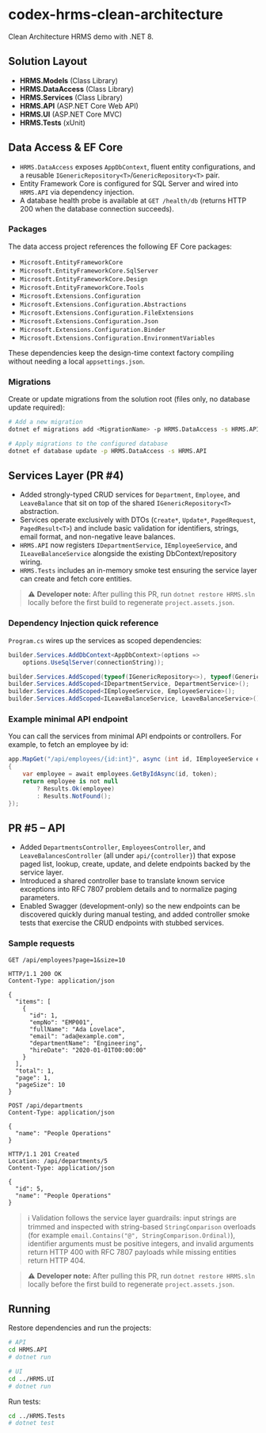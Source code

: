 # codex-hrms-clean-architecture

Clean Architecture HRMS demo with .NET 8.

## Solution Layout
- **HRMS.Models** (Class Library)
- **HRMS.DataAccess** (Class Library)
- **HRMS.Services** (Class Library)
- **HRMS.API** (ASP.NET Core Web API)
- **HRMS.UI** (ASP.NET Core MVC)
- **HRMS.Tests** (xUnit)

## Data Access & EF Core
- `HRMS.DataAccess` exposes `AppDbContext`, fluent entity configurations, and a reusable `IGenericRepository<T>`/`GenericRepository<T>` pair.
- Entity Framework Core is configured for SQL Server and wired into `HRMS.API` via dependency injection.
- A database health probe is available at `GET /health/db` (returns HTTP 200 when the database connection succeeds).

### Packages
The data access project references the following EF Core packages:
- `Microsoft.EntityFrameworkCore`
- `Microsoft.EntityFrameworkCore.SqlServer`
- `Microsoft.EntityFrameworkCore.Design`
- `Microsoft.EntityFrameworkCore.Tools`
- `Microsoft.Extensions.Configuration`
- `Microsoft.Extensions.Configuration.Abstractions`
- `Microsoft.Extensions.Configuration.FileExtensions`
- `Microsoft.Extensions.Configuration.Json`
- `Microsoft.Extensions.Configuration.Binder`
- `Microsoft.Extensions.Configuration.EnvironmentVariables`

These dependencies keep the design-time context factory compiling without needing a local `appsettings.json`.

### Migrations
Create or update migrations from the solution root (files only, no database update required):

```bash
# Add a new migration
dotnet ef migrations add <MigrationName> -p HRMS.DataAccess -s HRMS.API

# Apply migrations to the configured database
dotnet ef database update -p HRMS.DataAccess -s HRMS.API
```

## Services Layer (PR #4)
- Added strongly-typed CRUD services for `Department`, `Employee`, and `LeaveBalance` that sit on top of the shared `IGenericRepository<T>` abstraction.
- Services operate exclusively with DTOs (`Create*`, `Update*`, `PagedRequest`, `PagedResult<T>`) and include basic validation for identifiers, strings, email format, and non-negative leave balances.
- `HRMS.API` now registers `IDepartmentService`, `IEmployeeService`, and `ILeaveBalanceService` alongside the existing DbContext/repository wiring.
- `HRMS.Tests` includes an in-memory smoke test ensuring the service layer can create and fetch core entities.

> ⚠️ **Developer note:** After pulling this PR, run `dotnet restore HRMS.sln` locally before the first build to regenerate `project.assets.json`.

### Dependency Injection quick reference
`Program.cs` wires up the services as scoped dependencies:

```csharp
builder.Services.AddDbContext<AppDbContext>(options =>
    options.UseSqlServer(connectionString));

builder.Services.AddScoped(typeof(IGenericRepository<>), typeof(GenericRepository<>));
builder.Services.AddScoped<IDepartmentService, DepartmentService>();
builder.Services.AddScoped<IEmployeeService, EmployeeService>();
builder.Services.AddScoped<ILeaveBalanceService, LeaveBalanceService>();
```

### Example minimal API endpoint
You can call the services from minimal API endpoints or controllers. For example, to fetch an employee by id:

```csharp
app.MapGet("/api/employees/{id:int}", async (int id, IEmployeeService employees, CancellationToken token) =>
{
    var employee = await employees.GetByIdAsync(id, token);
    return employee is not null
        ? Results.Ok(employee)
        : Results.NotFound();
});
```

## PR #5 – API
- Added `DepartmentsController`, `EmployeesController`, and `LeaveBalancesController` (all under `api/{controller}`) that expose paged list, lookup, create, update, and delete endpoints backed by the service layer.
- Introduced a shared controller base to translate known service exceptions into RFC 7807 problem details and to normalize paging parameters.
- Enabled Swagger (development-only) so the new endpoints can be discovered quickly during manual testing, and added controller smoke tests that exercise the CRUD endpoints with stubbed services.

### Sample requests
```http
GET /api/employees?page=1&size=10
```

```http
HTTP/1.1 200 OK
Content-Type: application/json

{
  "items": [
    {
      "id": 1,
      "empNo": "EMP001",
      "fullName": "Ada Lovelace",
      "email": "ada@example.com",
      "departmentName": "Engineering",
      "hireDate": "2020-01-01T00:00:00"
    }
  ],
  "total": 1,
  "page": 1,
  "pageSize": 10
}
```

```http
POST /api/departments
Content-Type: application/json

{
  "name": "People Operations"
}
```

```http
HTTP/1.1 201 Created
Location: /api/departments/5
Content-Type: application/json

{
  "id": 5,
  "name": "People Operations"
}
```

> ℹ️ Validation follows the service layer guardrails: input strings are trimmed and inspected with string-based `StringComparison` overloads (for example `email.Contains("@", StringComparison.Ordinal)`), identifier arguments must be positive integers, and invalid arguments return HTTP 400 with RFC 7807 payloads while missing entities return HTTP 404.

> ⚠️ **Developer note:** After pulling this PR, run `dotnet restore HRMS.sln` locally before the first build to regenerate `project.assets.json`.

## Running

Restore dependencies and run the projects:

```bash
# API
cd HRMS.API
# dotnet run

# UI
cd ../HRMS.UI
# dotnet run
```

Run tests:

```bash
cd ../HRMS.Tests
# dotnet test
```
